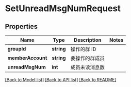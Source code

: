 # SetUnreadMsgNumRequest

## Properties
Name | Type | Description | Notes
------------ | ------------- | ------------- | -------------
**groupId** | **string** | 操作的群 ID | 
**memberAccount** | **string** | 要操作的群成员 | 
**unreadMsgNum** | **int** | 成员未读消息数 | 

[[Back to Model list]](../README.md#documentation-for-models) [[Back to API list]](../README.md#documentation-for-api-endpoints) [[Back to README]](../README.md)


